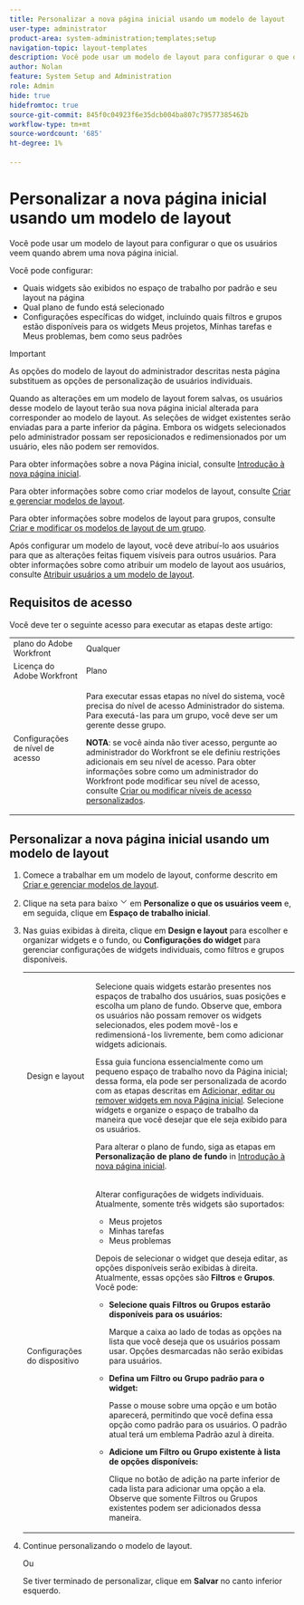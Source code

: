```yaml
---
title: Personalizar a nova página inicial usando um modelo de layout
user-type: administrator
product-area: system-administration;templates;setup
navigation-topic: layout-templates
description: Você pode usar um modelo de layout para configurar o que os usuários veem quando abrem uma nova página inicial.
author: Nolan
feature: System Setup and Administration
role: Admin
hide: true
hidefromtoc: true
source-git-commit: 845f0c04923f6e35dcb004ba807c79577385462b
workflow-type: tm+mt
source-wordcount: '685'
ht-degree: 1%

---
```


# Personalizar a nova página inicial usando um modelo de layout

Você pode usar um modelo de layout para configurar o que os usuários veem quando abrem uma nova página inicial.

Você pode configurar:

* Quais widgets são exibidos no espaço de trabalho por padrão e seu layout na página
* Qual plano de fundo está selecionado
* Configurações específicas do widget, incluindo quais filtros e grupos estão disponíveis para os widgets Meus projetos, Minhas tarefas e Meus problemas, bem como seus padrões

>[!IMPORTANT]
>
>As opções do modelo de layout do administrador descritas nesta página substituem as opções de personalização de usuários individuais.
>
>Quando as alterações em um modelo de layout forem salvas, os usuários desse modelo de layout terão sua nova página inicial alterada para corresponder ao modelo de layout. As seleções de widget existentes serão enviadas para a parte inferior da página. Embora os widgets selecionados pelo administrador possam ser reposicionados e redimensionados por um usuário, eles não podem ser removidos.

Para obter informações sobre a nova Página inicial, consulte [Introdução à nova página inicial](/help/quicksilver/workfront-basics/using-home/new-home/get-started-with-new-home.md).

Para obter informações sobre como criar modelos de layout, consulte [Criar e gerenciar modelos de layout](../use-layout-templates/create-and-manage-layout-templates.md).

Para obter informações sobre modelos de layout para grupos, consulte [Criar e modificar os modelos de layout de um grupo](../../../administration-and-setup/manage-groups/work-with-group-objects/create-and-modify-a-groups-layout-templates.md).

Após configurar um modelo de layout, você deve atribuí-lo aos usuários para que as alterações feitas fiquem visíveis para outros usuários. Para obter informações sobre como atribuir um modelo de layout aos usuários, consulte [Atribuir usuários a um modelo de layout](../use-layout-templates/assign-users-to-layout-template.md).

## Requisitos de acesso

Você deve ter o seguinte acesso para executar as etapas deste artigo:

<table style="table-layout:auto"> 
 <col> 
 <col> 
 <tbody> 
  <tr> 
   <td role="rowheader">plano do Adobe Workfront</td> 
   <td>Qualquer</td> 
  </tr> 
  <tr> 
   <td role="rowheader">Licença do Adobe Workfront</td> 
   <td>Plano</td> 
  </tr> 
  <tr> 
   <td role="rowheader">Configurações de nível de acesso</td> 
   <td> <p>Para executar essas etapas no nível do sistema, você precisa do nível de acesso Administrador do sistema.
Para executá-las para um grupo, você deve ser um gerente desse grupo.</p> <p><b>NOTA</b>: se você ainda não tiver acesso, pergunte ao administrador do Workfront se ele definiu restrições adicionais em seu nível de acesso. Para obter informações sobre como um administrador do Workfront pode modificar seu nível de acesso, consulte <a href="../../../administration-and-setup/add-users/configure-and-grant-access/create-modify-access-levels.md" class="MCXref xref">Criar ou modificar níveis de acesso personalizados</a>.</p> </td> 
  </tr> 
 </tbody> 
</table>

## Personalizar a nova página inicial usando um modelo de layout

1. Comece a trabalhar em um modelo de layout, conforme descrito em [Criar e gerenciar modelos de layout](../../../administration-and-setup/customize-workfront/use-layout-templates/create-and-manage-layout-templates.md).

1. Clique na seta para baixo ![](assets/dropdown-arrow.png) em **Personalize o que os usuários veem** e, em seguida, clique em **Espaço de trabalho inicial**.

1. Nas guias exibidas à direita, clique em **Design e layout** para escolher e organizar widgets e o fundo, ou **Configurações do widget** para gerenciar configurações de widgets individuais, como filtros e grupos disponíveis.

   <table style="table-layout:auto"> 
    <col> 
    <col> 
    <tbody> 
     <tr> 
      <td role="rowheader">Design e layout</td> 
      <td>
      <p>Selecione quais widgets estarão presentes nos espaços de trabalho dos usuários, suas posições e escolha um plano de fundo. Observe que, embora os usuários não possam remover os widgets selecionados, eles podem movê-los e redimensioná-los livremente, bem como adicionar widgets adicionais.</p>
      <p>Essa guia funciona essencialmente como um pequeno espaço de trabalho novo da Página inicial; dessa forma, ela pode ser personalizada de acordo com as etapas descritas em <a href="/help/quicksilver/workfront-basics/using-home/new-home/add-edit-remove-widgets-in-new-home.md" class="MCXref xref">Adicionar, editar ou remover widgets em nova Página inicial</a>. Selecione widgets e organize o espaço de trabalho da maneira que você desejar que ele seja exibido para os usuários.</p>
      <p>Para alterar o plano de fundo, siga as etapas em <b>Personalização de plano de fundo</b> in <a href="/help/quicksilver/workfront-basics/using-home/new-home/get-started-with-new-home.md" class="MCXref xref">Introdução à nova página inicial</a>.</p>
      </td> 
     </tr> 
     <tr> 
      <td role="rowheader">Configurações do dispositivo</td> 
      <td>
      <p>Alterar configurações de widgets individuais. Atualmente, somente três widgets são suportados:</p>
      <ul>
        <li>Meus projetos</li>
        <li>Minhas tarefas</li>
        <li>Meus problemas</li>
      </ul>
      <p>Depois de selecionar o widget que deseja editar, as opções disponíveis serão exibidas à direita. Atualmente, essas opções são <b>Filtros</b> e <b>Grupos</b>. Você pode:</p>
      <ul>
        <li><b>Selecione quais Filtros ou Grupos estarão disponíveis para os usuários:</b><p>Marque a caixa ao lado de todas as opções na lista que você deseja que os usuários possam usar. Opções desmarcadas não serão exibidas para usuários.</li></p>
        <li><b>Defina um Filtro ou Grupo padrão para o widget:</b><p>Passe o mouse sobre uma opção e um botão aparecerá, permitindo que você defina essa opção como padrão para os usuários. O padrão atual terá um emblema Padrão azul à direita.</li></p>
        <li><b>Adicione um Filtro ou Grupo existente à lista de opções disponíveis:</b><p>Clique no botão de adição na parte inferior de cada lista para adicionar uma opção a ela. Observe que somente Filtros ou Grupos existentes podem ser adicionados dessa maneira.</li></p>
      </ul>
      </td> 
     </tr>
    </tbody> 
   </table>

1. Continue personalizando o modelo de layout.

   Ou

   Se tiver terminado de personalizar, clique em **Salvar** no canto inferior esquerdo.

